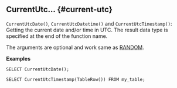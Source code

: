 ## CurrentUtc... {#current-utc}

`CurrentUtcDate()`, `CurrentUtcDatetime()` and `CurrentUtcTimestamp()`: Getting the current date and/or time in UTC. The result data type is specified at the end of the function name.

The arguments are optional and work same as [RANDOM](../../basic.md#random).

**Examples**

```yql
SELECT CurrentUtcDate();
```

```yql
SELECT CurrentUtcTimestamp(TableRow()) FROM my_table;
```

